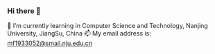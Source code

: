 ### Hi there 👋
🌱 I’m currently learning in Computer Science and Technology, Nanjing University, JiangSu, China
📫 My email address is: mf1933052@smail.nju.edu.cn
<!--
**YMing-Li/YMing-Li** is a ✨ _special_ ✨ repository because its `README.md` (this file) appears on your GitHub profile.

Here are some ideas to get you started:

- 🔭 I’m currently working on ...
- 🌱 I’m currently learning in Computer Science and Technology, Nanjing University, JiangSu, China
- 👯 I’m looking to collaborate on ...
- 🤔 I’m looking for help with ...
- 💬 Ask me about ...
- 📫 How to reach me: ...
- 😄 Pronouns: ...
- ⚡ Fun fact: ...
-->
